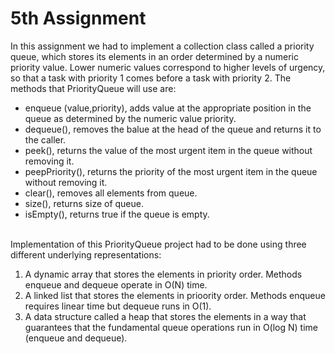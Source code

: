 # 5th Assignment 

In this assignment we had to implement a collection class called a priority queue, which stores its elements in an order determined by a numeric priority value. Lower numeric values correspond to higher levels of urgency, so that a task with priority 1 comes before a task with priority 2. The methods that PriorityQueue will use are:

* enqueue (value,priority), adds value at the appropriate position in the queue as determined by the numeric value priority.
* dequeue(), removes the balue at the head of the queue and returns it to the caller.
* peek(), returns the value of the most urgent item in the queue without removing it.
* peepPriority(), returns the priority of the most urgent item in the queue without removing it.
* clear(), removes all elements from queue.
* size(), returns size of queue.
* isEmpty(), returns true if the queue is empty.

<br>
Implementation of this PriorityQueue project had to be done using three different underlying representations:

1. A dynamic array that stores the elements in priority order. Methods enqueue and dequeue operate in O(N) time.
2. A linked list that stores the elements in prioority order. Methods enqueue requires linear time but dequeue runs in O(1).
3. A data structure called a heap that stores the elements in a way that guarantees that the fundamental queue operations run in O(log N) time (enqueue and dequeue).
